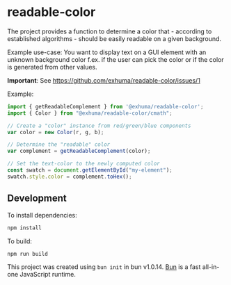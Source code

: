 # readable-color

The project provides a function to determine a color that - according to
established algorithms - should be easily readable on a given background.

Example use-case: You want to display text on a GUI element with an unknown
background color f.ex. if the user can pick the color or if the color is
generated from other values.

**Important**: See https://github.com/exhuma/readable-color/issues/1

Example:

```javascript
import { getReadableComplement } from '@exhuma/readable-color';
import { Color } from "@exhuma/readable-color/cmath";

// Create a "color" instance from red/green/blue components
var color = new Color(r, g, b);

// Determine the "readable" color
var complement = getReadableComplement(color);

// Set the text-color to the newly computed color
const swatch = document.getElementById("my-element");
swatch.style.color = complement.toHex();
```

## Development

To install dependencies:

```bash
npm install
```

To build:

```bash
npm run build
```

This project was created using `bun init` in bun v1.0.14. [Bun](https://bun.sh)
is a fast all-in-one JavaScript runtime.

